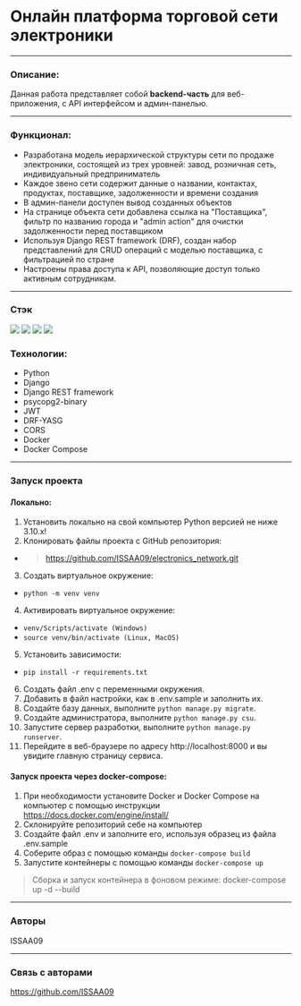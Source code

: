 # Онлайн платформа торговой сети электроники

---
### Описание:

Данная работа представляет собой **backend-часть** для веб-приложения, с API интерфейсом и админ-панелью.
<p>


------------------------------------------------------------------------------------------------

### Функционал:
- Разработана модель иерархической структуры сети по продаже электроники, состоящей из трех уровней: завод, розничная сеть, индивидуальный предприниматель
- Каждое звено сети содержит данные о названии, контактах, продуктах, поставщике, задолженности и времени создания
- В админ-панели доступен вывод созданных объектов
- На странице объекта сети добавлена ссылка на "Поставщика", фильтр по названию города и "admin action" для очистки задолженности перед поставщиком
- Используя Django REST framework (DRF), создан набор представлений для CRUD операций с моделью поставщика, с фильтрацией по стране
- Настроены права доступа к API, позволяющие доступ только активным сотрудникам.

----------------------------------------------------------------
### Стэк

![](https://img.shields.io/badge/Code-Python-informational?style=flat&logo=python&logoColor=white&color=green)
![](https://img.shields.io/badge/Framework-DRF-informational?style=flat&logo=Django&logoColor=white&color=green)
![](https://img.shields.io/badge/database-Postgresql-informational?style=flat&logo=postgresql&logoColor=white&color=green)
![](https://img.shields.io/badge/Tools-Docker-informational?style=flat&logo=docker&logoColor=white&color=green)

### Технологии:
- Python
- Django
- Django REST framework
- psycopg2-binary
- JWT 
- DRF-YASG
- CORS
- Docker
- Docker Compose

------------------------------------------------------------------------------------------------

### Запуск проекта 
<h4>Локально:</h4>

1. Установить локально на свой компьютер Python версией не ниже 3.10.x!
2. Клонировать файлы проекта с GitHub репозитория:
- > https://github.com/ISSAA09/electronics_network.git
3. Создать виртуальное окружение:
- `python -m venv venv`
4. Активировать виртуальное окружение:
- `venv/Scripts/activate (Windows)`
- `source venv/bin/activate (Linux, MacOS)`
5. Установить зависимости:
- `pip install -r requirements.txt`
6. Создать файл .env c переменными окружения.
7. Добавить в файл настройки, как в .env.sample и заполнить их.
8. Создайте базу данных, выполните `python manage.py migrate`. 
9. Создайте администратора, выполните `python manage.py csu`. 
10. Запустите сервер разработки, выполните `python manage.py runserver`. 
11. Перейдите в веб-браузере по адресу http://localhost:8000 и вы увидите главную страницу сервиса.

<h4>Запуск проекта через docker-compose:</h4>

1. При необходимости установите Docker и Docker Compose на компьютер с помощью инструкции https://docs.docker.com/engine/install/
2. Cклонируйте репозиторий себе на компьютер
3. Создайте файл .env и заполните его, используя образец из файла .env.sample
4. Соберите образ с помощью команды `docker-compose build`
5. Запустите контейнеры с помощью команды `docker-compose up`
> Сборка и запуск контейнера в фоновом режиме:
> docker-compose up -d --build

----------------------------------------------------------------

### Авторы

ISSAA09

----------------------------------------------------------------
### Связь с авторами

https://github.com/ISSAA09

